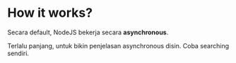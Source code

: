 # How it works?

Secara default, NodeJS bekerja secara **asynchronous**.

Terlalu panjang, untuk bikin penjelasan asynchronous disin. Coba searching sendiri.